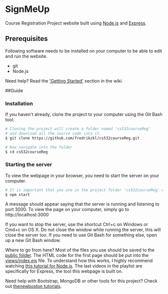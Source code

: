 # SignMeUp
Course Registration Project website built using [Node.js](https://nodejs.org/) and [Express](http://expressjs.com/).

## Prerequisites
Following software needs to be installed on your computer to be able to edit and run the website.

* git
* Node.js

Need help? Read the ['Getting Started'](../../wiki#getting-started) section in the wiki.

##Guide

### Installation
If you haven't already, clone the project to your computer using the Git Bash tool.
```bash
# Cloning the project will create a folder named 'cs532courseReg'
# and download all the source code into it.
$ git clone https://github.com/fredrikzkl/cs532courseReg.git

# Now navigate into the folder
$ cd cs532courseReg
```

### Starting the server
To view the webpage in your browser, you need to start the server on your computer.
```bash
# It is important that you are in the project folder 'cs532courseReg' when running this command.
$ npm start
```
A message should appear saying that the server is running and listening to port 3000. To view the page on your computer, simply go to http://localhost:3000

If you want to stop the server, use the shortcut Ctrl+c on Windows or Cmd+c on OS X. Do not close the window while running the server, this will close the server too. If you need to use Git Bash for something else, open up a new Git Bash window.

Where to go from here? Most of the files you use should be saved to the [public folder](public/). The HTML code for the first page should be put into the [views/index.ejs](views/index.ejs) file. To understand how this works, I highly recommend watching [this tutorial for Node.js](https://www.youtube.com/playlist?list=PL6gx4Cwl9DGBMdkKFn3HasZnnAqVjzHn_). The last videos in the playlist are specifically for Express, the tool this webpage is built on.

Need help with Bootstrap, MongoDB or other tools for this project? Check out [thenewboston tutorials](https://www.youtube.com/user/thenewboston/playlists).
